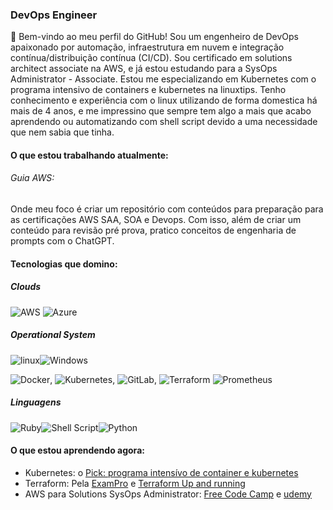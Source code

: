 ### DevOps Engineer

👋 Bem-vindo ao meu perfil do GitHub! Sou um engenheiro de DevOps apaixonado por automação, infraestrutura em nuvem e integração contínua/distribuição contínua (CI/CD). Sou certificado em solutions architect associate na AWS, e já estou estudando para a SysOps Administrator - Associate. Estou me especializando em Kubernetes com o programa intensivo de containers e kubernetes na linuxtips. Tenho conhecimento e experiência com o linux utilizando de forma domestica há mais de 4 anos, e me impressino que sempre tem algo a mais que acabo aprendendo ou automatizando com shell script devido a uma necessidade que nem sabia que tinha.

#### O que estou trabalhando atualmente:
###### Guia AWS:
Onde meu foco é criar um repositório com conteúdos para preparação para as certificações AWS SAA, SOA e Devops. Com isso, além de criar um conteúdo para revisão pré prova, pratico conceitos de engenharia de prompts com o ChatGPT.

#### Tecnologias que domino:
##### Clouds
![AWS](https://img.shields.io/badge/Amazon_AWS-232F3E?style=for-the-badge&logo=amazon-aws&logoColor=white) ![Azure](https://img.shields.io/badge/Microsoft_Azure-0089D6?style=for-the-badge&logo=microsoft-azure&logoColor=white) 
##### Operational System
![linux](https://img.shields.io/badge/manjaro-35BF5C?style=for-the-badge&logo=manjaro&logoColor=white)![Windows](https://img.shields.io/badge/Windows-0078D6?style=for-the-badge&logo=windows&logoColor=white)

![Docker](https://img.shields.io/badge/docker-%230db7ed.svg?style=for-the-badge&logo=docker&logoColor=white), ![Kubernetes](https://img.shields.io/badge/kubernetes-%23326ce5.svg?style=for-the-badge&logo=kubernetes&logoColor=white), ![GitLab](https://img.shields.io/badge/gitlab-%23181717.svg?style=for-the-badge&logo=gitlab&logoColor=white), ![Terraform](https://img.shields.io/badge/terraform-%235835CC.svg?style=for-the-badge&logo=terraform&logoColor=white) ![Prometheus](https://img.shields.io/badge/Prometheus-E6522C?style=for-the-badge&logo=Prometheus&logoColor=white)
##### Linguagens
![Ruby](https://img.shields.io/badge/ruby-%23CC342D.svg?style=for-the-badge&logo=ruby&logoColor=white)![Shell Script](https://img.shields.io/badge/shell_script-%23121011.svg?style=for-the-badge&logo=gnu-bash&logoColor=white)![Python](https://img.shields.io/badge/python-3670A0?style=for-the-badge&logo=python&logoColor=ffdd54)

#### O que estou aprendendo agora:
- Kubernetes: o [Pick: programa intensívo de container e kubernetes](https://www.linuxtips.io/pick)
- Terraform: Pela [ExamPro](https://www.youtube.com/playlist?list=PLBfufR7vyJJ6OmMNbvfkBx1HcL-XI8ymg) e [Terraform Up and running](https://www.amazon.com.br/Terraform-Up-Running-Yevgeniy-Brikman/dp/1492046906)
- AWS para Solutions SysOps Administrator: [Free Code Camp](https://www.youtube.com/watch?v=c3Cn4xYfxJY) e [udemy](https://www.udemy.com/course/ultimate-aws-certified-sysops-administrator-associate/)
